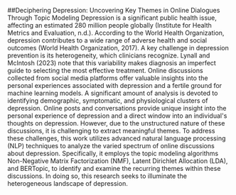 ##Deciphering Depression: Uncovering Key Themes in Online Dialogues Through Topic Modeling
Depression is a significant public health issue, affecting an estimated 280 million people globally (Institute for Health Metrics and Evaluation, n.d.). According to the World Health Organization, depression contributes to a wide range of adverse health and social outcomes (World Health Organization, 2017). A key challenge in depression prevention is its heterogeneity, which clinicians recognize. Lynall and McIntosh (2023) note that this variability makes diagnosis an imperfect guide to selecting the most effective treatment.
Online discussions collected from social media platforms offer valuable insights into the personal experiences associated with depression and a fertile ground for machine learning models. A significant amount of analysis is devoted to identifying demographic, symptomatic, and physiological clusters of depression. Online posts and conversations provide unique insight into the personal experience of depression and a direct window into an individual's thoughts on depression. However, due to the unstructured nature of these discussions, it is challenging to extract meaningful themes.
To address these challenges, this work utilizes advanced natural language processing (NLP) techniques to analyze the varied spectrum of online discussions about depression. Specifically, it employs the topic modeling algorithms Non-Negative Matrix Factorization (NMF), Latent Dirichlet Allocation (LDA), and BERTopic, to identify and examine the recurring themes within these discussions. In doing so, this research seeks to illuminate the heterogeneous landscape of depression.

